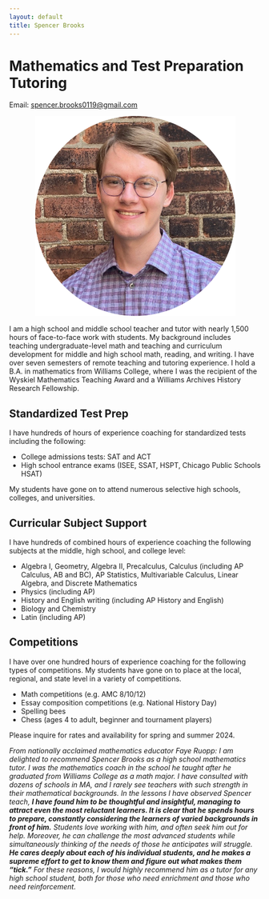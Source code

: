 ```yaml
---
layout: default
title: Spencer Brooks
---
```


# Mathematics and Test Preparation Tutoring

Email: [spencer.brooks0119@gmail.com](mailto:spencer.brooks0119@gmail.com)

<p align="center">
  <img src="./assets/img/spencer_brooks_portrait.png"/>
</p>

I am a high school and middle school teacher and tutor with nearly 1,500 hours of face-to-face work with students. My background includes teaching undergraduate-level math and teaching and curriculum development for middle and high school math, reading, and writing. I have over seven semesters of remote teaching and tutoring experience. I hold a B.A. in mathematics from Williams College, where I was the recipient of the Wyskiel Mathematics Teaching Award and a Williams Archives History Research Fellowship.

## Standardized Test Prep
I have hundreds of hours of experience coaching for standardized tests including the following:
- College admissions tests: SAT and ACT
- High school entrance exams (ISEE, SSAT, HSPT, Chicago Public Schools HSAT)

My students have gone on to attend numerous selective high schools, colleges, and universities.

## Curricular Subject Support
I have hundreds of combined hours of experience coaching the following subjects at the middle, high school, and college level:
- Algebra I, Geometry, Algebra II, Precalculus, Calculus (including AP Calculus, AB and BC), AP Statistics, Multivariable Calculus, Linear Algebra, and Discrete Mathematics
- Physics (including AP)
- History and English writing (including AP History and English)
- Biology and Chemistry
- Latin (including AP)

## Competitions
I have over one hundred hours of experience coaching for the following types of competitions. My students have gone on to place at the local, regional, and state level in a variety of competitions.
- Math competitions (e.g. AMC 8/10/12)
- Essay composition competitions (e.g. National History Day)
- Spelling bees
- Chess (ages 4 to adult, beginner and tournament players)

Please inquire for rates and availability for spring and summer 2024.

_From nationally acclaimed mathematics educator Faye Ruopp: I am delighted to recommend Spencer Brooks as a high school mathematics tutor.  I was the mathematics coach in the school he taught after he graduated from Williams College as a math major. I have consulted with dozens of schools in MA, and I rarely see teachers with such strength in their mathematical backgrounds. In the lessons I have observed Spencer teach, **I have found him to be thoughtful and insightful, managing to attract even the most reluctant learners.  It is clear that he spends hours to prepare, constantly considering the learners of varied backgrounds in front of him.** Students love working with him, and often seek him out for help. Moreover, he can challenge the most advanced students while simultaneously thinking of the needs of those he anticipates will struggle. **He cares deeply about each of his individual students, and he makes a supreme effort to get to know them and figure out what makes them “tick.”**  For these reasons, I would highly recommend him as a tutor for any high school student, both for those who need enrichment and those who need reinforcement._
